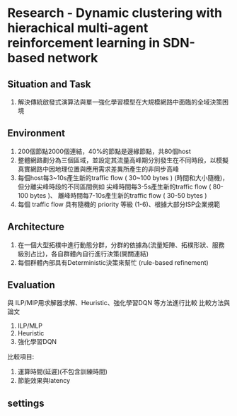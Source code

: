 # Research - Dynamic clustering with hierachical multi-agent reinforcement learning in SDN-based network
## Situation and Task
1. 解決傳統啟發式演算法與單一強化學習模型在大規模網路中面臨的全域決策困境
## Environment
1. 200個節點2000個連結，40%的節點是邊緣節點，共80個host
2. 整體網路劃分為三個區域，並設定其流量高峰期分別發生在不同時段，以模擬真實網路中因地理位置與應用需求差異所產生的非同步高峰
3. 每個host每3~10s產生新的traffic flow ( 30~100 bytes ) (時間和大小隨機)，但分離尖峰時段的不同區間例如 尖峰時間每3-5s產生新的traffic flow ( 80-100 bytes )、 離峰時間每7-10s產生新的traffic flow ( 30-50 bytes )
4. 每個 traffic flow 具有隨機的 priority 等級 (1-6)、根據大部分ISP企業規範

## Architecture
1. 在一個大型拓樸中進行動態分群，分群的依據為(流量矩陣、拓樸形狀、服務級別占比)，各自群體內自行進行決策(開關連結)
2. 每個群體內部具有Deterministic決策來幫忙 (rule-based refinement)

## Evaluation 
與 ILP/MIP用求解器求解、Heuristic、強化學習DQN 等方法進行比較
比較方法與論文
1. ILP/MLP
2. Heuristic
3. 強化學習DQN

比較項目: 
1. 運算時間(延遲)(不包含訓練時間)
2. 節能效果與latency
   
## settings 



